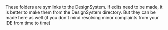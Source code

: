 These folders are symlinks to the DesignSystem.
If edits need to be made, it is better to make them from the DesignSystem directory.
But they can be made here as well (if you don't mind resolving minor complaints from your IDE from time to time)
